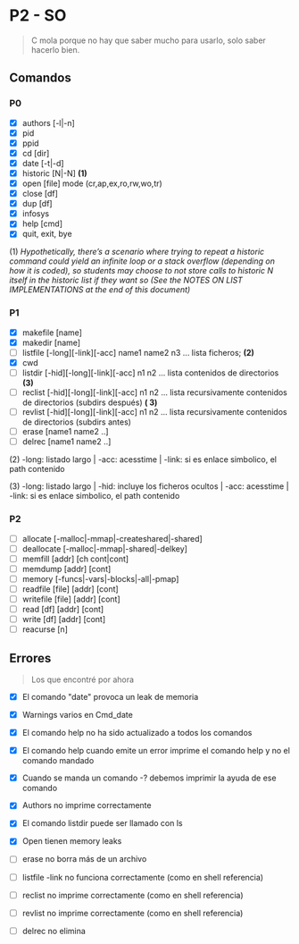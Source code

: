 # P2 - SO

> C mola porque no hay que saber mucho para usarlo, solo saber hacerlo bien.

## Comandos

### P0

- [x] authors [-l|-n]
- [x] pid
- [x] ppid
- [x] cd [dir]
- [x] date [-t|-d]
- [x] historic [N|-N] **(1)**
- [x] open [file] mode (cr,ap,ex,ro,rw,wo,tr)
- [x] close [df]
- [x] dup [df]
- [x] infosys
- [x] help [cmd]
- [x] quit, exit, bye

(1) _Hypothetically, there’s a scenario where trying to repeat a historic command could yield an infinite loop or a
stack overflow (depending on how it is coded), so students may choose to not store calls to historic N itself in the
historic list if they want so (See the NOTES ON LIST IMPLEMENTATIONS at the end of this document)_

### P1

- [x] makefile [name]
- [x] makedir [name]
- [ ] listfile [-long][-link][-acc] name1 name2 n3 ... lista ficheros; **(2)**
- [x] cwd
- [ ] listdir [-hid][-long][-link][-acc] n1 n2 ... lista contenidos de directorios **(3)**
- [ ] reclist [-hid][-long][-link][-acc] n1 n2 ... lista recursivamente contenidos de directorios (subdirs después) **(
  3)**
- [ ] revlist [-hid][-long][-link][-acc] n1 n2 ... lista recursivamente contenidos de directorios (subdirs antes)
- [ ] erase [name1 name2 ..]
- [ ] delrec [name1 name2 ..]

(2) -long: listado largo | -acc: acesstime | -link: si es enlace simbolico, el path contenido

(3) -long: listado largo | -hid: incluye los ficheros ocultos | -acc: acesstime | -link: si es enlace simbolico, el path
contenido

### P2

- [ ] allocate [-malloc|-mmap|-createshared|-shared]
- [ ] deallocate [-malloc|-mmap|-shared|-delkey]
- [ ] memfill [addr] [ch cont|cont]
- [ ] memdump [addr] [cont]
- [ ] memory [-funcs|-vars|-blocks|-all|-pmap]
- [ ] readfile [file] [addr] [cont]
- [ ] writefile [file] [addr] [cont]
- [ ] read [df] [addr] [cont]
- [ ] write [df] [addr] [cont]
- [ ] reacurse [n]

## Errores

> Los que encontré por ahora

- [x] El comando "date" provoca un leak de memoria
- [x] Warnings varios en Cmd_date
- [x] El comando help no ha sido actualizado a todos los comandos
- [x] El comando help cuando emite un error imprime el comando help y no el comando mandado
- [x] Cuando se manda un comando -? debemos imprimir la ayuda de ese comando
- [x] Authors no imprime correctamente
- [x] El comando listdir puede ser llamado con ls
- [x] Open tienen memory leaks
- [ ] erase no borra más de un archivo
- [ ] listfile -link no funciona correctamente (como en shell referencia)
- [ ] reclist no imprime correctamente (como en shell referencia)
- [ ] revlist no imprime correctamente (como en shell referencia)
- [ ] delrec no elimina
 